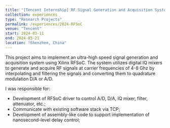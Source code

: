 ```yaml
---
title: "[Tencent Internship] RF Signal Generation and Acquisition System"
collection: experiences
type: "Research Projects"
permalink: /experiences/2024-RFSoC
venue: "Tencent"
start: 2024-03-11
end: 2024-05-21
location: "Shenzhen, China"
---
```


This project aims to implement an ultra-high speed signal generation and acquisition system using Xilinx RFSoC. The system utilizes digital IQ mixers to generate and acquire RF signals at carrier frequencies of 4-8 Ghz by interpolating and filtering the signals and converting them to quadrature modulation D/A or A/D.

I was responsible for:

* Development of RFSoC driver to control A/D, D/A, IQ mixer, filter, attenuator, etc.;
* Communicate with existing software stack via TCP;
* Development of assembly-like code to support implementation of nanosecond-level delay control;
